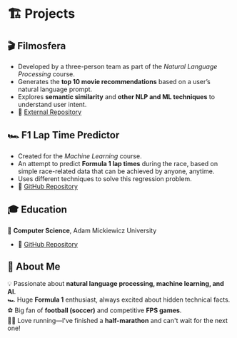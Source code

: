 # 🏗️ Projects  

## 🎬 Filmosfera  
- Developed by a three-person team as part of the *Natural Language Processing* course.  
- Generates the **top 10 movie recommendations** based on a user’s natural language prompt.  
- Explores **semantic similarity** and **other NLP and ML techniques** to understand user intent.  
-   🔗 [External Repository](https://git.wmi.amu.edu.pl/s481825/PJN-PROJEKT)  

## 🏎️ F1 Lap Time Predictor  
- Created for the *Machine Learning* course.  
- An attempt to predict **Formula 1 lap times** during the race, based on simple race-related data that can be achieved by anyone, anytime.  
- Uses different techniques to solve this regression problem.
-   🔗 [GitHub Repository](https://github.com/bubelkebab/studies/tree/main/machine-learning)  

## 🎓 Education  
🏫 **Computer Science**, Adam Mickiewicz University  
-   🔗 [GitHub Repository](https://github.com/bubelkebab/studies)  

## 🎯 About Me  
💡 Passionate about **natural language processing, machine learning, and AI**.  
🏎️ Huge **Formula 1** enthusiast, always excited about hidden technical facts.
⚽ Big fan of **football (soccer)** and competitive **FPS games**.  
🏃‍♂️ Love running—I've finished a **half-marathon** and can't wait for the next one!  
